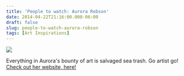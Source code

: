 ```yaml
---
title: 'People to watch: Aurora Robson'
date: 2014-04-22T21:16:00.000-06:00
draft: false
slug: people-to-watch-aurora-robson
tags: [Art Inspirations]
---
```


![](/images/blog/legacy/thetrustnetwork.jpg)

  
Everything in Aurora's bounty of art is salvaged sea trash. Go artist go!  
[Check out her website, here!](http://aurorarobson.com/)